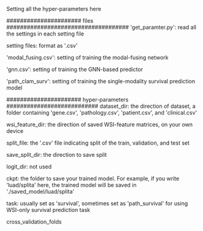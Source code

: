 Setting all the hyper-parameters here

###################### files ####################################
'get_paramter.py': read all the settings in each setting file

setting files: format as '.csv'

'modal_fusing.csv': setting of training the modal-fusing network

'gnn.csv': setting of training the GNN-based predictor

'path_clam_surv': setting of training the single-modality survival prediction model

###################### hyper-parameters ###########################
dataset_dir: the direction of dataset, a folder containing 'gene.csv', 'pathology.csv', 'patient.csv', and 'clinical.csv'

wsi_feature_dir: the direction of saved WSI-feature matrices, on your own device

split_file: the '.csv' file indicating split of the train, validation, and test set

save_split_dir: the direction to save split

logit_dir: not used

ckpt: the folder to save your trained model. For example, if you write 'luad/splita' here, the trained model will be saved in './saved_model/luad/splita'

task: usually set as 'survival', sometimes set as 'path_survival' for using WSI-only survival prediction task

cross_validation_folds



